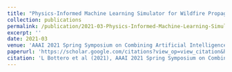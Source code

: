 ```yaml
---
title: "Physics-Informed Machine Learning Simulator for Wildfire Propagation"
collection: publications
permalink: /publication/2021-03-Physics-Informed-Machine-Learning-Simulator-for-Wildfire-Propagation
excerpt: ''
date: 2021-03
venue: 'AAAI 2021 Spring Symposium on Combining Artificial Intelligence and Machine Learning with Physical Sciences'
paperurl: 'https://scholar.google.com/citations?view_op=view_citation&hl=en&user=rTk6DZgAAAAJ&sortby=pubdate&citation_for_view=rTk6DZgAAAAJ:qjMakFHDy7sC&gmla=AJsN-F4XlU6Ew2u8lbABcn7160wrgWpicNvWDg6qe1Z2hG_dVY2ir7IRRP_WzPbM9T48HN0E70HaFt_suz2j5_Hjzd01lCmifw8PsQv0zes1pjJLO0JeF3I&sciund=11780103975415497734'
citation: 'L Bottero et al (2021), AAAI 2021 Spring Symposium on Combining Artificial Intelligence and Machine Learning with Physical Sciences'
---
```

